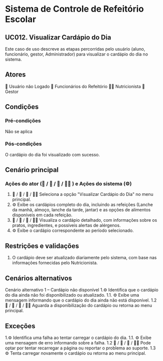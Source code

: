 # Sistema de Controle de Refeitório Escolar

## UC012. Visualizar Cardápio do Dia
Este caso de uso descreve as etapas percorridas pelo usuário (aluno, funcionário, gestor, Administrador) para visualizar o cardápio do dia no sistema.

## Atores
👤 Usuário não Logado
👷 Funcionários do Refeitório
👩‍🍳 Nutricionista
💼 Gestor
## Condições
### Pré-condições
Não se aplica
### Pós-condições
O cardápio do dia foi visualizado com sucesso.

## Cenário principal
### Ações do ator (👤 / 👷 / 💼 / 👩‍🍳 ) e Ações do sistema (⚙️)
1. 👤 / 👷 / 💼 / 👩‍🍳  Seleciona a opção "Visualizar Cardápio do Dia" no menu principal.
2. ⚙️ Exibe os cardápios completo do dia, incluindo as refeições (Lanche da manhã, almoço, lanche da tarde, jantar) e as opções de alimentos disponíveis em cada refeição.
3. 👤 / 👷 / 💼 / 👩‍🍳 Visualiza o cardápio detalhado, com informações sobre os pratos, ingredientes, e possíveis alertas de alérgenos.
4. ⚙️ Exibe o cardápio correspondente ao período selecionado.
## Restrições e validações
1. O cardápio deve ser atualizado diariamente pelo sistema, com base nas informações fornecidas pelo Nutricionista.


## Cenários alternativos
Cenário alternativo 1 –  Cardápio não disponível
1.⚙️ Identifica que o cardápio do dia ainda não foi disponibilizado ou atualizado.
  1.1. ⚙️ Exibe uma mensagem informando que o cardápio do dia ainda não está disponível.
  1.2  👤 / 👷 / 💼 / 👩‍🍳  Aguarda a disponibilização do cardápio ou retorna ao menu principal.

  
## Exceções
1.⚙️ Identifica uma falha ao tentar carregar o cardápio do dia.
  1.1. ⚙️ Exibe uma mensagem de erro informando sobre a falha.
  1.2  👤 / 👷 / 💼 / 👩‍🍳 Pode optar por tentar recarregar a página ou reportar o problema ao suporte.
  1.3  ⚙️ Tenta carregar novamente o cardápio ou retorna ao menu principal.